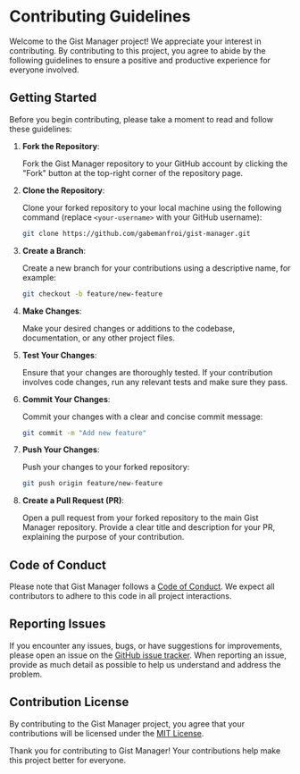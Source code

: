 # Contributing Guidelines

Welcome to the Gist Manager project! We appreciate your interest in contributing. By contributing to this project, you agree to abide by the following guidelines to ensure a positive and productive experience for everyone involved.

## Getting Started

Before you begin contributing, please take a moment to read and follow these guidelines:

1. **Fork the Repository**:

   Fork the Gist Manager repository to your GitHub account by clicking the "Fork" button at the top-right corner of the repository page.

2. **Clone the Repository**:

   Clone your forked repository to your local machine using the following command (replace `<your-username>` with your GitHub username):

   ```bash
   git clone https://github.com/gabemanfroi/gist-manager.git
   ```

3. **Create a Branch**:

   Create a new branch for your contributions using a descriptive name, for example:

   ```bash
   git checkout -b feature/new-feature
   ```

4. **Make Changes**:

   Make your desired changes or additions to the codebase, documentation, or any other project files.

5. **Test Your Changes**:

   Ensure that your changes are thoroughly tested. If your contribution involves code changes, run any relevant tests and make sure they pass.

6. **Commit Your Changes**:

   Commit your changes with a clear and concise commit message:

   ```bash
   git commit -m "Add new feature" 
   ```

7. **Push Your Changes**:

   Push your changes to your forked repository:

   ```bash
   git push origin feature/new-feature
   ```

8. **Create a Pull Request (PR)**:

   Open a pull request from your forked repository to the main Gist Manager repository. Provide a clear title and description for your PR, explaining the purpose of your contribution.

## Code of Conduct

Please note that Gist Manager follows a [Code of Conduct](CODE_OF_CONDUCT.md). We expect all contributors to adhere to this code in all project interactions.

## Reporting Issues

If you encounter any issues, bugs, or have suggestions for improvements, please open an issue on the [GitHub issue tracker](https://github.com/your-username/gist-manager/issues). When reporting an issue, provide as much detail as possible to help us understand and address the problem.

## Contribution License

By contributing to the Gist Manager project, you agree that your contributions will be licensed under the [MIT License](LICENSE).

Thank you for contributing to Gist Manager! Your contributions help make this project better for everyone.
